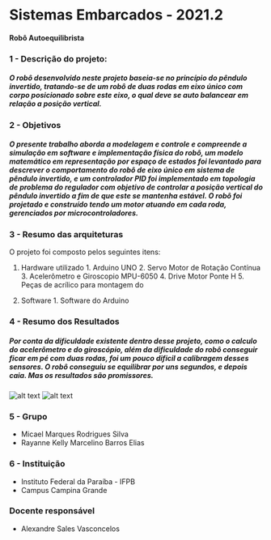 # Sistemas Embarcados - 2021.2

#### Robô Autoequilibrista

### 1 - Descrição do projeto:

##### O robô desenvolvido neste projeto baseia-se no princípio do pêndulo invertido, tratando-se de um robô de duas rodas em eixo único com corpo posicionado sobre este eixo, o qual deve se auto balancear em relação a posição vertical. 

### 2 - Objetivos

##### O presente trabalho aborda a modelagem e controle e compreende a simulação em software e implementação física do robô, um modelo matemático em representação por espaço de estados foi levantado para descrever o comportamento do robô de eixo único em sistema de pêndulo invertido, e um controlador PID foi implementado em topologia de problema do regulador com objetivo de controlar a posição vertical do pêndulo invertido a fim de que este se mantenha estável. O robô foi projetado e construído tendo um motor atuando em cada roda, gerenciados por microcontroladores.
  
### 3 - Resumo das arquiteturas

  O projeto foi composto pelos seguintes itens:
  
  1.  Hardware utilizado
    1. Arduino UNO
    2. Servo Motor de Rotação Contínua
    3. Acelerômetro e Giroscopio MPU-6050
    4. Drive Motor Ponte H
    5. Peças de acrílico para montagem do 


  2.  Software
    1. Software do Arduino 
  
### 4 - Resumo dos Resultados

  ##### Por conta da dificuldade existente dentro desse projeto, como o calculo do acelerômetro e do giroscópio, além da dificuldade do robô conseguir ficar em pé com duas rodas, foi um pouco dificil a calibragem desses sensores. O robô conseguiu se equilibrar por uns segundos, e depois caia. Mas os resultados são promissores.

  ![alt text](https://github.com/micasmarques/sistemas-embarcados-projeto/blob/main/results/imagem1.jfif)
  ![alt text](https://github.com/micasmarques/sistemas-embarcados-projeto/blob/main/results/imagem2.jfif)

### 5 - Grupo

* Micael Marques Rodrigues Silva
* Rayanne Kelly Marcelino Barros Elias

### 6 - Instituição

* Instituto Federal da Paraíba - IFPB
* Campus Campina Grande

### Docente responsável
* Alexandre Sales Vasconcelos
